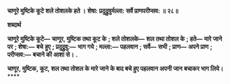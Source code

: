 **चाणूरे मुष्टिके कूटे शले तोशलके हते ।** **शेषा: प्रदुद्रुवुर्मल्ला: सर्वे प्राणपरीप्सव: ॥ २८॥** 

**शब्दार्थ** 

**चाणूरे मुष्टिके कूटे—** **चाणूर, मुष्टिक तथा कूट के** **; शले तोशलके—** **शल तथा तोशल के** **; हते—** **मारे जाने पर** **; शेषा:—** **बचे** **हुए** **; प्रदुद्रुवु:—** **भाग गये** **; मल्ला:—** **पहलवान** **; सर्वे—** **सभी** **; प्राण—** **अपने प्राण** **; परीप्सव:—** **बचाने की आशा से।** **.** 

**चाणूर, मुष्टिक, कूट, शल तथा तोशल के मारे जाने के बाद बचे हुए पहलवान अपनी जान** **बचाकर भाग लिये।** **** 